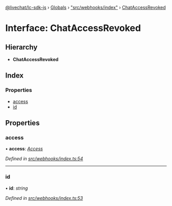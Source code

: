[@livechat/lc-sdk-js](../README.md) › [Globals](../globals.md) › ["src/webhooks/index"](../modules/_src_webhooks_index_.md) › [ChatAccessRevoked](_src_webhooks_index_.chataccessrevoked.md)

# Interface: ChatAccessRevoked

## Hierarchy

* **ChatAccessRevoked**

## Index

### Properties

* [access](_src_webhooks_index_.chataccessrevoked.md#access)
* [id](_src_webhooks_index_.chataccessrevoked.md#id)

## Properties

###  access

• **access**: *[Access](_src_objects_index_.access.md)*

*Defined in [src/webhooks/index.ts:54](https://github.com/livechat/lc-sdk-js/blob/ce4846a/src/webhooks/index.ts#L54)*

___

###  id

• **id**: *string*

*Defined in [src/webhooks/index.ts:53](https://github.com/livechat/lc-sdk-js/blob/ce4846a/src/webhooks/index.ts#L53)*
